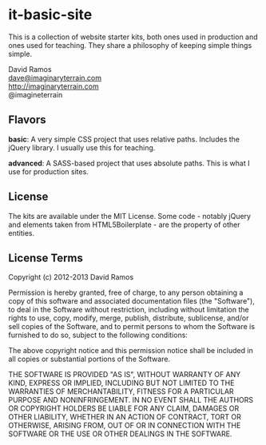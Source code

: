 # it-basic-site

This is a collection of website starter kits, both ones used in production and ones used for teaching. They share a philosophy of keeping simple things simple.

David Ramos  
dave@imaginaryterrain.com  
http://imaginaryterrain.com  
@imagineterrain


## Flavors

**basic**: A very simple CSS project that uses relative paths. Includes the jQuery library. I usually use this for teaching.

**advanced**: A SASS-based project that uses absolute paths. This is what I use for production sites.


## License

The kits are available under the MIT License. Some code - notably jQuery and elements taken from HTML5Boilerplate - are the property of other entities.


## License Terms

Copyright (c) 2012-2013 David Ramos

Permission is hereby granted, free of charge, to any person obtaining a copy
of this software and associated documentation files (the "Software"), to deal
in the Software without restriction, including without limitation the rights
to use, copy, modify, merge, publish, distribute, sublicense, and/or sell
copies of the Software, and to permit persons to whom the Software is
furnished to do so, subject to the following conditions:

The above copyright notice and this permission notice shall be included in
all copies or substantial portions of the Software.

THE SOFTWARE IS PROVIDED "AS IS", WITHOUT WARRANTY OF ANY KIND, EXPRESS OR
IMPLIED, INCLUDING BUT NOT LIMITED TO THE WARRANTIES OF MERCHANTABILITY,
FITNESS FOR A PARTICULAR PURPOSE AND NONINFRINGEMENT. IN NO EVENT SHALL THE
AUTHORS OR COPYRIGHT HOLDERS BE LIABLE FOR ANY CLAIM, DAMAGES OR OTHER
LIABILITY, WHETHER IN AN ACTION OF CONTRACT, TORT OR OTHERWISE, ARISING FROM,
OUT OF OR IN CONNECTION WITH THE SOFTWARE OR THE USE OR OTHER DEALINGS IN
THE SOFTWARE.

